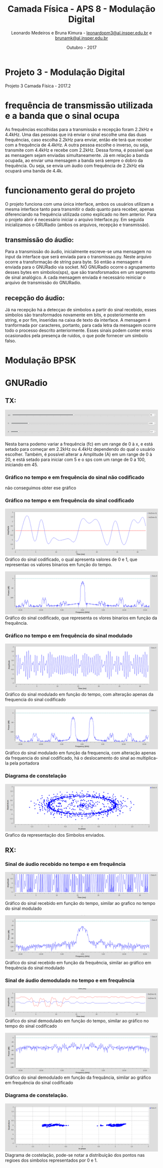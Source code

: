 ﻿---
title: Camada Física -  APS 8 - Modulação Digital
author: Leonardo Medeiros e Bruna Kimura - leonardopm3@al.insper.edu.br e brunamk@al.insper.edu.br
date: Outubro - 2017
---


# Projeto 3 - Modulação Digital
Projeto 3 Camada Física - 2017.2

# frequência de transmissão utilizada e a banda que o sinal ocupa

As frequências escolhidas para a transmissão e recepção foram 2.2kHz e 4.4kHz. Uma das pessoas que irá enviar o sinal escolhe uma das duas frequências, caso escolha 2.2kHz para enviar, então ele terá que receber com a frequência de 4.4kHz. A outra pessoa escolhe o inverso, ou seja, transmite com 4.4kHz e recebe com 2.2kHz. Dessa forma, é possível que as mensagem sejam enviadas simultaneamente. 
Já em relação a banda ocupada, ao enviar uma mensagem a banda será sempre o dobro da frequência. Ou seja, se envia um áudio com frequência de 2.2kHz ela ocupará uma banda de 4.4k.

# funcionamento geral do projeto

O projeto funciona com uma única interface, ambos os usuários utilizam a mesma interface tanto para transmitir o dado quanto para receber, apenas diferenciando na frequência utilizada como explicado no item anterior. Para o projeto abrir é necessário iniciar o arquivo Interface.py. Em seguida inicializamos o GRURadio (ambos os arquivos, recepção e transmissão).

## transmissão do áudio:

Para a transmissão do áudio, inicialmente escreve-se uma mensagem no input da interface que será enviada para o transmissao.py. Neste arquivo ocorre a transformação de string para byte. Só então a mensagem é enviada para o GNURadio via socket. NO GNURadio ocorre o agrupamento desses bytes em simbolos(sps), que são transforsmados em um segmento de sinal analógico. 
A cada mensagem enviada é necessário reiniciar o arquivo de transmissão do GNURadio.

## recepção do áudio:

Já na recepção há a detecçao de simbolos a partir do sinal recebido, esses simbolos são transformados novamente em bits, e posteriormente em string, e por fim, inseridas na caixa de texto da interface. A mensagem é tranformada por caracteres, portanto, para cada letra da mensagem ocorre todo o processo descrito anteriormente.
Esses sinais podem conter erros ocasionados pela presença de ruidos, o que pode fornecer um simbolo falso. 

# Modulação BPSK



# GNURadio

## TX:

![Img 1](imagem/TX_slider.png)

Nesta barra podemo variar a frequência (fc) em um range de 0 à x, e está setado para começar em 2.2kHz ou 4.4kHz dependendo do qual o usuário escolher.
Também, é possível alterar a Amplitude (A) em um range de 0 à 20, e está setado para iniciar com 5 e o sps com um range de 0 a 100, iniciando em 45.

###  Gráfico no tempo e em frequência do sinal não codificado

não conseguimos obter ese gráfico

### Gráfico no tempo e em frequência do sinal codificado
![Img 10](imagem/TX_tempo_codificado.png)
Gráfico do sinal codificado, o qual apresenta valores de 0 e 1, que representao os valores binarios em função do tempo. 

![Img 11](imagem/TX_frequencia_codificado.png)
Gráfico do sinal codificado, que representa os vlores binarios em função da frequência.

### Gráfico no tempo e em frequência do sinal modulado
![Img 2](imagem/TX_tempo_modulado.png)  
Gráfico do sinal modulado em função do tempo, com alteração apenas da frequencia  do sinal codificado

![Img 3](imagem/TX_frequencia_modulado.png)
Gráfico do sinal modulado em função da frequencia, com alteração apenas da frequencia do sinal codificado, há o deslocamento do sinal ao multiplica-la pela portadora 

### Diagrama de constelação
![Img 4](imagem/TX_constelação.png)
Grafico da representação dos Simbolos enviados.

## RX:

### Sinal de áudio recebido no tempo e em frequência
![Img 5](imagem/RX_tempo_recebido.png)
Gráfico do sinal recebido em função do tempo, similar ao grafico no tempo do sinal modulado

![Img 6](imagem/RX_frequencia_recebido.png)
Gráfico do sinal recebido em função da frequência, similar ao gráfico em frequência do sinal modulado 

### Sinal de áudio demodulado no tempo e em frequência
![Img 7](imagem/RX_tempo_demodulado.png)
Gráfico do sinal demodulado em função do tempo, similar ao gráfico no tempo do sinal codificado 

![Img 8](imagem/RX_frequencia_demodulado.png)
Gráfico do sinal demodulado em função da frequância, similar ao gráfico em frequência do sinal codificado

### Diagrama de constelação.
![Img 9](imagem/RX_costelação.png)
Diagrama de costelação, pode-se notar a distribuição dos pontos nas regioes dos simbolos representados por 0 e 1.

